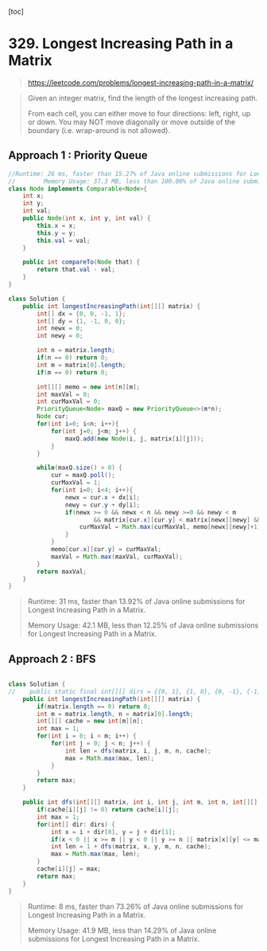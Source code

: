 [toc]

# 329. Longest Increasing Path in a Matrix

> https://leetcode.com/problems/longest-increasing-path-in-a-matrix/

> Given an integer matrix, find the length of the longest increasing path.
>
> From each cell, you can either move to four directions: left, right, up or down. You may NOT move diagonally or move outside of the boundary (i.e. wrap-around is not allowed).

## Approach 1 : Priority Queue

```java
//Runtime: 26 ms, faster than 15.27% of Java online submissions for Longest Increasing Path in a Matrix.
//        Memory Usage: 37.3 MB, less than 100.00% of Java online submissions for Longest Increasing Path in a Matrix.
class Node implements Comparable<Node>{
    int x;
    int y;
    int val;
    public Node(int x, int y, int val) {
        this.x = x;
        this.y = y;
        this.val = val;
    }

    public int compareTo(Node that) {
        return that.val - val;
    }
}

class Solution {
    public int longestIncreasingPath(int[][] matrix) {
        int[] dx = {0, 0, -1, 1};
        int[] dy = {1, -1, 0, 0};
        int newx = 0;
        int newy = 0;

        int n = matrix.length;
        if(n == 0) return 0;
        int m = matrix[0].length;
        if(m == 0) return 0;

        int[][] memo = new int[n][m];
        int maxVal = 0;
        int curMaxVal = 0;
        PriorityQueue<Node> maxQ = new PriorityQueue<>(m*n);
        Node cur;
        for(int i=0; i<n; i++){
            for(int j=0; j<m; j++) {
                maxQ.add(new Node(i, j, matrix[i][j]));
            }
        }

        while(maxQ.size() > 0) {
            cur = maxQ.poll();
            curMaxVal = 1;
            for(int i=0; i<4; i++){
                newx = cur.x + dx[i];
                newy = cur.y + dy[i];
                if(newx >= 0 && newx < n && newy >=0 && newy < m
                        && matrix[cur.x][cur.y] < matrix[newx][newy] && memo[newx][newy] != 0 ) {
                    curMaxVal = Math.max(curMaxVal, memo[newx][newy]+1);
                }
            }
            memo[cur.x][cur.y] = curMaxVal;
            maxVal = Math.max(maxVal, curMaxVal);
        }
        return maxVal;
    }
}
```

> Runtime: 31 ms, faster than 13.92% of Java online submissions for Longest Increasing Path in a Matrix.
>
> Memory Usage: 42.1 MB, less than 12.25% of Java online submissions for Longest Increasing Path in a Matrix.

## Approach 2 : BFS

```java

class Solution {
//    public static final int[][] dirs = {{0, 1}, {1, 0}, {0, -1}, {-1,0}};
    public int longestIncreasingPath(int[][] matrix) {
        if(matrix.length == 0) return 0;
        int m = matrix.length, n = matrix[0].length;
        int[][] cache = new int[m][n];
        int max = 1;
        for(int i = 0; i < m; i++) {
            for(int j = 0; j < n; j++) {
                int len = dfs(matrix, i, j, m, n, cache);
                max = Math.max(max, len);
            }
        }   
        return max;
    }

    public int dfs(int[][] matrix, int i, int j, int m, int n, int[][] cache) {
        if(cache[i][j] != 0) return cache[i][j];
        int max = 1;
        for(int[] dir: dirs) {
            int x = i + dir[0], y = j + dir[1];
            if(x < 0 || x >= m || y < 0 || y >= n || matrix[x][y] <= matrix[i][j]) continue;
            int len = 1 + dfs(matrix, x, y, m, n, cache);
            max = Math.max(max, len);
        }
        cache[i][j] = max;
        return max;
    }
}
```

> Runtime: 8 ms, faster than 73.26% of Java online submissions for Longest Increasing Path in a Matrix.
>
> Memory Usage: 41.9 MB, less than 14.29% of Java online submissions for Longest Increasing Path in a Matrix.
